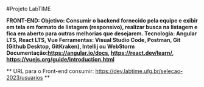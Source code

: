 #Projeto LabTIME

**FRONT-END: 
Objetivo: Consumir o backend fornecido pela equipe e exibir em tela em formato de listagem (responsivo), realizar busca na listagem e fica em aberto para outras melhorias que desejarem.
Tecnologia: Angular LTS, React LTS, Vue 
Ferramentas: Visual Studio Code, Postman, Git (Github Desktop, GitKraken), Intellij ou WebStorm
Documentação:https://angular.io/docs, https://react.dev/learn/, https://vuejs.org/guide/introduction.html**

** URL para o Front-end consumir: https://dev.labtime.ufg.br/selecao-2023/usuarios **
